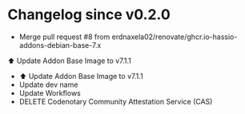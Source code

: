 # Changelog since v0.2.0
- Merge pull request #8 from erdnaxela02/renovate/ghcr.io-hassio-addons-debian-base-7.x

⬆️ Update Addon Base Image to v7.1.1 
- ⬆️ Update Addon Base Image to v7.1.1 
- Update dev name 
- Update Workflows 
- DELETE Codenotary Community Attestation Service (CAS) 
